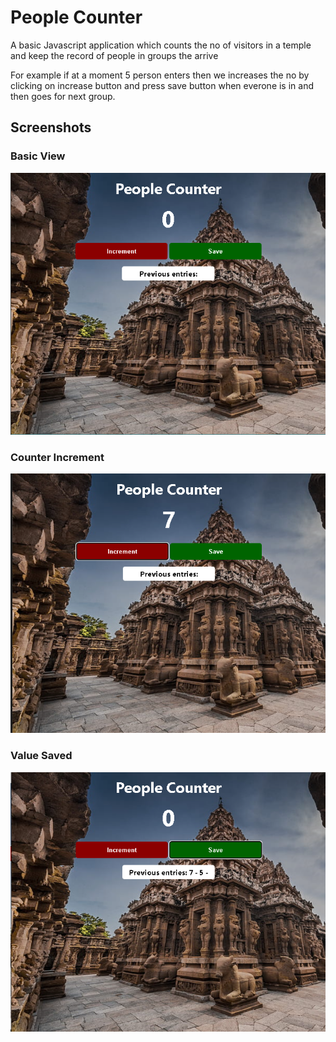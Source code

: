 # People Counter

A basic Javascript application which counts the no of visitors in a temple and keep the record of people in groups the arrive

For example if at a moment 5 person enters then we increases the no by clicking on increase button and press save button when everone is in and then goes for next group.

## Screenshots

### Basic View 
![App Screenshot](https://github.com/Ayushpwr27/Javascript/blob/main/people%20counter/screenshots/People_Counter_1.png?text=basic+view)
### Counter Increment
![App Screenshot](https://github.com/Ayushpwr27/Javascript/blob/main/people%20counter/screenshots/People_Counter_2.png?text=counter+Increment)
### Value Saved
![App Screenshot](https://github.com/Ayushpwr27/Javascript/blob/main/people%20counter/screenshots/People_Counter_3.png?text=value+saved)
